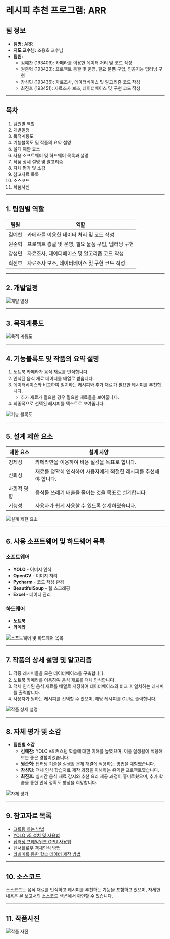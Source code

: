 # 레시피 추천 프로그램: ARR

## 팀 정보
- **팀명:** ARR
- **지도 교수님:** 조용호 교수님
- **팀원:**
  - 김예찬 (193409): 카메라를 이용한 데이터 처리 및 코드 작성
  - 원준혁 (193423): 프로젝트 총괄 및 운영, 필요 물품 구입, 인공지능 딥러닝 구현
  - 장성민 (193436): 자료조사, 데이터베이스 및 알고리즘 코드 작성
  - 최진호 (193451): 자료조사 보조, 데이터베이스 및 구현 코드 작성

---

## 목차
1. 팀원별 역할
2. 개발일정
3. 목적계통도
4. 기능블록도 및 작품의 요약 설명
5. 설계 제한 요소
6. 사용 소프트웨어 및 하드웨어 목록과 설명
7. 작품 상세 설명 및 알고리즘
8. 자체 평가 및 소감
9. 참고자료 목록
10. 소스코드
11. 작품사진

---

## 1. 팀원별 역할
| 팀원     | 역할                              |
|----------|-----------------------------------|
| 김예찬    | 카메라를 이용한 데이터 처리 및 코드 작성 |
| 원준혁    | 프로젝트 총괄 및 운영, 필요 물품 구입, 딥러닝 구현 |
| 장성민    | 자료조사, 데이터베이스 및 알고리즘 코드 작성 |
| 최진호    | 자료조사 보조, 데이터베이스 및 구현 코드 작성 |

---

## 2. 개발일정
![개발 일정](images/images000001)

---

## 3. 목적계통도
![목적 계통도](images/images000002)

---

## 4. 기능블록도 및 작품의 요약 설명
1. 노트북 카메라가 음식 재료를 인식합니다.
2. 인식된 음식 재료 데이터를 배열로 받습니다.
3. 데이터베이스와 비교하여 일치하는 레시피와 추가 재료가 필요한 레시피를 추천합니다.
   - 추가 재료가 필요한 경우 필요한 재료들을 보여줍니다.
4. 최종적으로 선택된 레시피를 텍스트로 보여줍니다.

![기능 블록도](images/images000003)

---

## 5. 설계 제한 요소
| 제한 요소   | 설계 사양                                                          |
|------------|---------------------------------------------------------------------|
| 경제성     | 카메라만을 이용하여 비용 절감을 목표로 합니다.                       |
| 신뢰성     | 재료를 정확히 인식하여 사용자에게 적절한 레시피를 추천해야 합니다.     |
| 사회적 영향| 음식물 쓰레기 배출을 줄이는 것을 목표로 설계합니다.                   |
| 기능성     | 사용자가 쉽게 사용할 수 있도록 설계하였습니다.                      |

![설계 제한 요소](images/images000004)

---

## 6. 사용 소프트웨어 및 하드웨어 목록
### 소프트웨어
- **YOLO** - 이미지 인식
- **OpenCV** - 이미지 처리
- **Pycharm** - 코드 작성 환경
- **BeautifulSoup** - 웹 스크래핑
- **Excel** - 데이터 관리

### 하드웨어
- **노트북**
- **카메라**

![소프트웨어 및 하드웨어 목록](images/images000005)

---

## 7. 작품의 상세 설명 및 알고리즘
1. 각종 레시피들을 모은 데이터베이스를 구축합니다.
2. 노트북 카메라를 이용하여 음식 재료를 객체 인식합니다.
3. 객체 인식된 음식 재료를 배열로 저장하여 데이터베이스와 비교 후 일치하는 레시피를 출력합니다.
4. 사용자가 원하는 레시피를 선택할 수 있으며, 해당 레시피를 GUI로 출력합니다.

![작품 상세 설명](images/images000006)

---

## 8. 자체 평가 및 소감
- **팀원별 소감**  
  - **김예찬:** YOLO v8 커스텀 학습에 대한 이해를 높였으며, 이를 실생활에 적용해보는 좋은 경험이었습니다.
  - **원준혁:** 딥러닝 기술을 실생활 문제 해결에 적용하는 방법을 체험했습니다.
  - **장성민:** 객체 인식 학습자료 제작 과정을 이해하는 유익한 프로젝트였습니다.
  - **최진호:** 실시간 음식 재료 감지와 추천 요리 제공 과정이 흥미로웠으며, 추가 학습을 통한 인식 정확도 향상을 희망합니다.

![자체 평가](images/images000007)

---

## 9. 참고자료 목록
- [크롤링 하는 방법](https://otugi.tistory.com/393)
- [YOLO v5 설치 및 사용법](https://jeo96.tistory.com/entry/YOLOv5-설치-Pycharm)
- [딥러닝 프레임워크 GPU 사용법](https://jeo96.tistory.com/entry/Pytorch-CUDA-cuDNN-설치-windows-10)
- [텐서플로우 객체인식 방법](https://pseong.tistory.com/16)
- [라벨미를 통한 학습 데이터 제작 방법](https://made-by-kyu.tistory.com/entry/OpenCV-YOLOv8-커스텀-학습-데이터-만들기)

---

## 10. 소스코드
소스코드는 음식 재료를 인식하고 레시피를 추천하는 기능을 포함하고 있으며, 자세한 내용은 본 보고서의 소스코드 섹션에서 확인할 수 있습니다.

---

## 11. 작품사진
![작품 사진](images/images000008)
